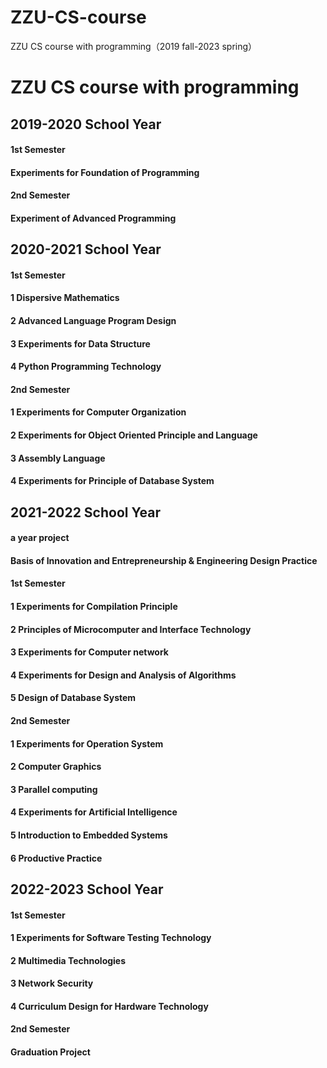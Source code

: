 # ZZU-CS-course
ZZU CS course with programming（2019 fall-2023 spring）
# ZZU CS course with programming

## 2019-2020 School Year

#### 1st Semester

#### Experiments for Foundation of Programming

#### 2nd Semester

#### Experiment of Advanced Programming

## 2020-2021 School Year

#### 1st Semester

#### 1 Dispersive Mathematics

#### 2 Advanced Language Program Design

#### 3 Experiments for Data Structure

#### 4 Python Programming Technology

#### 2nd Semester

#### 1 Experiments for Computer Organization

#### 2 Experiments for Object Oriented Principle and Language

#### 3 Assembly Language

#### 4 Experiments for Principle of Database System

## 2021-2022 School Year

#### a year project

#### Basis of Innovation and Entrepreneurship & Engineering Design Practice

#### 1st Semester

#### 1 Experiments for Compilation Principle

#### 2 Principles of Microcomputer and Interface Technology

#### 3 Experiments for Computer network

#### 4 Experiments for Design and Analysis of Algorithms

#### 5 Design of Database System

#### 2nd Semester

#### 1 Experiments for Operation System

#### 2 Computer Graphics

#### 3 Parallel computing

#### 4 Experiments for Artificial Intelligence

#### 5 Introduction to Embedded Systems

#### 6 Productive Practice

## 2022-2023 School Year 

#### 1st Semester

#### 1 Experiments for Software Testing Technology

#### 2 Multimedia Technologies

#### 3 Network Security

#### 4 Curriculum Design for Hardware Technology

#### 2nd Semester

#### Graduation Project

#### 
